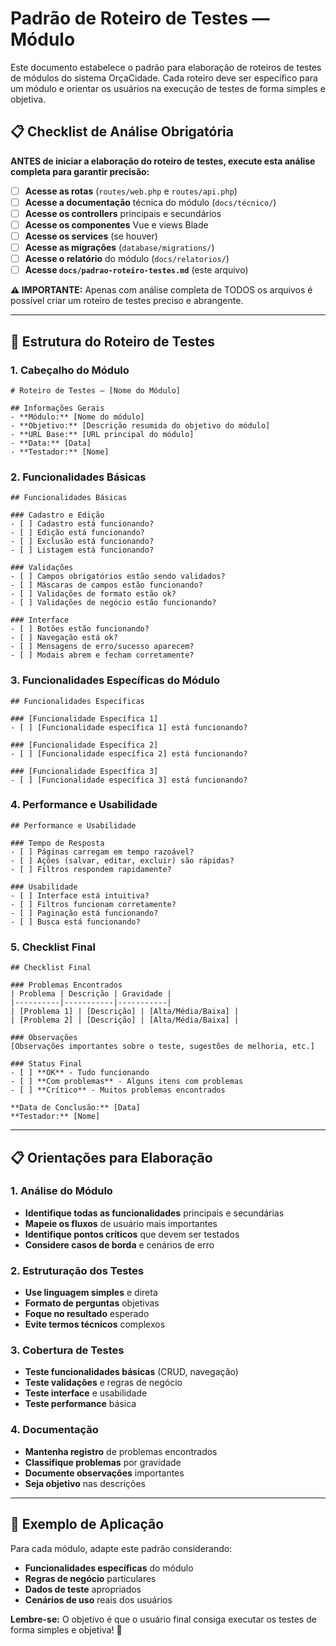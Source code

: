 # Padrão de Roteiro de Testes — Módulo

Este documento estabelece o padrão para elaboração de roteiros de testes de módulos do sistema OrçaCidade. Cada roteiro deve ser específico para um módulo e orientar os usuários na execução de testes de forma simples e objetiva.

## 📋 Checklist de Análise Obrigatória

**ANTES de iniciar a elaboração do roteiro de testes, execute esta análise completa para garantir precisão:**

- [ ] **Acesse as rotas** (`routes/web.php` e `routes/api.php`)
- [ ] **Acesse a documentação** técnica do módulo (`docs/técnico/`)
- [ ] **Acesse os controllers** principais e secundários
- [ ] **Acesse os componentes** Vue e views Blade
- [ ] **Acesse os services** (se houver)
- [ ] **Acesse as migrações** (`database/migrations/`) 
- [ ] **Acesse o relatório** do módulo (`docs/relatorios/`)
- [ ] **Acesse `docs/padrao-roteiro-testes.md`** (este arquivo)

**⚠️ IMPORTANTE:** Apenas com análise completa de TODOS os arquivos é possível criar um roteiro de testes preciso e abrangente.

---

## 📝 Estrutura do Roteiro de Testes

### 1. Cabeçalho do Módulo
```
# Roteiro de Testes — [Nome do Módulo]

## Informações Gerais
- **Módulo:** [Nome do módulo]
- **Objetivo:** [Descrição resumida do objetivo do módulo]
- **URL Base:** [URL principal do módulo]
- **Data:** [Data]
- **Testador:** [Nome]
```

### 2. Funcionalidades Básicas
```
## Funcionalidades Básicas

### Cadastro e Edição
- [ ] Cadastro está funcionando?
- [ ] Edição está funcionando?
- [ ] Exclusão está funcionando?
- [ ] Listagem está funcionando?

### Validações
- [ ] Campos obrigatórios estão sendo validados?
- [ ] Máscaras de campos estão funcionando?
- [ ] Validações de formato estão ok?
- [ ] Validações de negócio estão funcionando?

### Interface
- [ ] Botões estão funcionando?
- [ ] Navegação está ok?
- [ ] Mensagens de erro/sucesso aparecem?
- [ ] Modais abrem e fecham corretamente?
```

### 3. Funcionalidades Específicas do Módulo
```
## Funcionalidades Específicas

### [Funcionalidade Específica 1]
- [ ] [Funcionalidade específica 1] está funcionando?

### [Funcionalidade Específica 2]
- [ ] [Funcionalidade específica 2] está funcionando?

### [Funcionalidade Específica 3]
- [ ] [Funcionalidade específica 3] está funcionando?
```

### 4. Performance e Usabilidade
```
## Performance e Usabilidade

### Tempo de Resposta
- [ ] Páginas carregam em tempo razoável?
- [ ] Ações (salvar, editar, excluir) são rápidas?
- [ ] Filtros respondem rapidamente?

### Usabilidade
- [ ] Interface está intuitiva?
- [ ] Filtros funcionam corretamente?
- [ ] Paginação está funcionando?
- [ ] Busca está funcionando?
```

### 5. Checklist Final
```
## Checklist Final

### Problemas Encontrados
| Problema | Descrição | Gravidade |
|----------|-----------|-----------|
| [Problema 1] | [Descrição] | [Alta/Média/Baixa] |
| [Problema 2] | [Descrição] | [Alta/Média/Baixa] |

### Observações
[Observações importantes sobre o teste, sugestões de melhoria, etc.]

### Status Final
- [ ] **OK** - Tudo funcionando
- [ ] **Com problemas** - Alguns itens com problemas
- [ ] **Crítico** - Muitos problemas encontrados

**Data de Conclusão:** [Data]
**Testador:** [Nome]
```

---

## 📋 Orientações para Elaboração

### 1. Análise do Módulo
- **Identifique todas as funcionalidades** principais e secundárias
- **Mapeie os fluxos** de usuário mais importantes
- **Identifique pontos críticos** que devem ser testados
- **Considere casos de borda** e cenários de erro

### 2. Estruturação dos Testes
- **Use linguagem simples** e direta
- **Formato de perguntas** objetivas
- **Foque no resultado** esperado
- **Evite termos técnicos** complexos

### 3. Cobertura de Testes
- **Teste funcionalidades básicas** (CRUD, navegação)
- **Teste validações** e regras de negócio
- **Teste interface** e usabilidade
- **Teste performance** básica

### 4. Documentação
- **Mantenha registro** de problemas encontrados
- **Classifique problemas** por gravidade
- **Documente observações** importantes
- **Seja objetivo** nas descrições

---

## 🎯 Exemplo de Aplicação

Para cada módulo, adapte este padrão considerando:
- **Funcionalidades específicas** do módulo
- **Regras de negócio** particulares
- **Dados de teste** apropriados
- **Cenários de uso** reais dos usuários

**Lembre-se:** O objetivo é que o usuário final consiga executar os testes de forma simples e objetiva! 🚀
